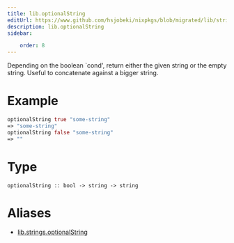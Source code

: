 ```yaml
---
title: lib.optionalString
editUrl: https://www.github.com/hsjobeki/nixpkgs/blob/migrated/lib/strings.nix#L347C5
description: lib.optionalString
sidebar:

    order: 8
---
```


Depending on the boolean `cond', return either the given string
or the empty string. Useful to concatenate against a bigger string.

# Example

```nix
optionalString true "some-string"
=> "some-string"
optionalString false "some-string"
=> ""
```

# Type

```
optionalString :: bool -> string -> string
```


# Aliases

- [lib.strings.optionalString](/nix-doc-comments/reference/lib/strings/lib-strings-optionalstring)



